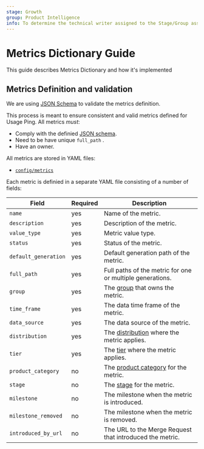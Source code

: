 ```yaml
---
stage: Growth
group: Product Intelligence
info: To determine the technical writer assigned to the Stage/Group associated with this page, see https://about.gitlab.com/handbook/engineering/ux/technical-writing/#assignments
---
```


# Metrics Dictionary Guide

This guide describes Metrics Dictionary and how it's implemented

## Metrics Definition and validation

We are using [JSON Schema](https://gitlab.com/gitlab-org/gitlab/-/blob/master/config/metrics/schema.json) to validate the metrics definition.

This process is meant to ensure consistent and valid metrics defined for Usage Ping. All metrics *must*:

- Comply with the definied [JSON schema](https://gitlab.com/gitlab-org/gitlab/-/blob/master/config/metrics/schema.json).
- Need to be have unique `full_path` .
- Have an owner.

All metrics are stored in YAML files:

- [`config/metrics`](https://gitlab.com/gitlab-org/gitlab/-/tree/master/config/metrics)

Each metric is definied in a separate YAML file consisting of a number of fields:

| Field               | Required | Description                                                    |
|---------------------|----------|----------------------------------------------------------------|
| `name`              | yes      | Name of the metric.                                            |
| `description`       | yes      | Description of the metric.                                     |
| `value_type`        | yes      | Metric value type.                                             |
| `status`            | yes      | Status of the metric.                                          |
| `default_generation`| yes      | Default generation path of the metric.                         |
| `full_path`         | yes      | Full paths of the metric for one or multiple generations.      |
| `group`             | yes      | The [group](https://about.gitlab.com/handbook/product/categories/#devops-stages) that owns the metric. |
| `time_frame`        | yes      | The data time frame of the metric.                             |
| `data_source`       | yes      | The data source of the metric.                                 |
| `distribution`      | yes      | The [distribution](https://about.gitlab.com/handbook/marketing/strategic-marketing/tiers/#definitions) where the metric applies. |
| `tier`              | yes      | The [tier]( https://about.gitlab.com/handbook/marketing/strategic-marketing/tiers/) where the metric applies. |
| `product_category`  | no       | The [product category](https://gitlab.com/gitlab-com/www-gitlab-com/blob/master/data/categories.yml) for the metric. |
| `stage`             | no       | The [stage](https://gitlab.com/gitlab-com/www-gitlab-com/blob/master/data/stages.yml) for the metric. |
| `milestone`         | no       | The milestone when the metric is introduced. |
| `milestone_removed` | no       | The milestone when the metric is removed. |
| `introduced_by_url` | no       | The URL to the Merge Request that introduced the metric. |
